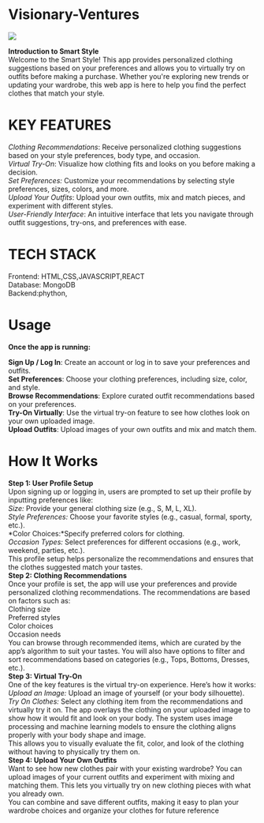 # Visionary-Ventures
<img src="https://github.com/Robo-shep/Visionary-Ventures/blob/main/Gray%20Minimalist%20New%20Collection%20Banner.png">


**Introduction to Smart Style**<br>
Welcome to the Smart Style! This app provides personalized clothing suggestions based on your preferences and allows you to virtually try on outfits before making a purchase. Whether you're exploring new trends or updating your wardrobe, this web app is here to help you find the perfect clothes that match your style.
# KEY FEATURES
*Clothing Recommendations*: Receive personalized clothing suggestions based on your style preferences, body type, and occasion.<br>
*Virtual Try-On*: Visualize how clothing fits and looks on you before making a decision.<br>
*Set Preferences:* Customize your recommendations by selecting style preferences, sizes, colors, and more.<br>
*Upload Your Outfits*: Upload your own outfits, mix and match pieces, and experiment with different styles.<br>
*User-Friendly Interface*: An intuitive interface that lets you navigate through outfit suggestions, try-ons, and preferences with ease.<br>
# TECH STACK
Frontend: HTML,CSS,JAVASCRIPT,REACT<br>
Database: MongoDB<br>
Backend:phython,
# Usage
**Once the app is running:**

**Sign Up / Log In**: Create an account or log in to save your preferences and outfits.<br>
**Set Preferences**: Choose your clothing preferences, including size, color, and style.<br>
**Browse Recommendations**: Explore curated outfit recommendations based on your preferences.<br>
**Try-On Virtually**: Use the virtual try-on feature to see how clothes look on your own uploaded image.<br>
**Upload Outfits**: Upload images of your own outfits and mix and match them.<br>
# How It Works
**Step 1: User Profile Setup**<br>
Upon signing up or logging in, users are prompted to set up their profile by inputting preferences like:<br>
*Size:* Provide your general clothing size (e.g., S, M, L, XL).<br>
*Style Preferences:* Choose your favorite styles (e.g., casual, formal, sporty, etc.).<br>
*Color Choices:*Specify preferred colors for clothing.<br>
*Occasion Types:* Select preferences for different occasions (e.g., work, weekend, parties, etc.).<br>
This profile setup helps personalize the recommendations and ensures that the clothes suggested match your tastes.<br>
**Step 2: Clothing Recommendations**<br>
Once your profile is set, the app will use your preferences and provide personalized clothing recommendations. The recommendations are based on factors such as:<br>
Clothing size<br>
Preferred styles<br>
Color choices<br>
Occasion needs<br>
You can browse through recommended items, which are curated by the app’s algorithm to suit your tastes. You will also have options to filter and sort recommendations based on categories (e.g., Tops, Bottoms, Dresses, etc.).<br>
**Step 3: Virtual Try-On**<br>
One of the key features is the virtual try-on experience. Here’s how it works:<br>
*Upload an Image:* Upload an image of yourself (or your body silhouette).<br>
*Try On Clothes:* Select any clothing item from the recommendations and virtually try it on. The app overlays the clothing on your uploaded image to show how it would fit and look on your body. The system uses image processing and machine learning models to ensure the clothing aligns properly with your body shape and image.<br>
This allows you to visually evaluate the fit, color, and look of the clothing without having to physically try them on.<br>
**Step 4: Upload Your Own Outfits**<br>
Want to see how new clothes pair with your existing wardrobe? You can upload images of your current outfits and experiment with mixing and matching them. This lets you virtually try on new clothing pieces with what you already own.<br>
You can combine and save different outfits, making it easy to plan your wardrobe choices and organize your clothes for future reference<br>


